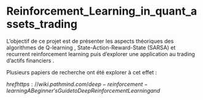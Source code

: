 # Reinforcement_Learning_in_quant_assets_trading
L’objectif de ce projet est de présenter les aspects théoriques des algorithmes de Q-learning , State-Action-Reward-State (SARSA) et recurrent reinforcement learning puis d’explorer une application au trading d’actifs financiers .

Plusieurs papiers de recherche ont été explorer à cet effet  :

$href{https://wiki.pathmind.com/deep-reinforcement-learning}{A Beginner’s Guide to Deep Reinforcement Learning and}$
